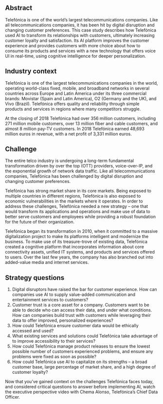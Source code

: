## Abstract

Telefónica is one of the world’s largest telecommunications companies. Like all telecommunications companies, it has been hit by digital disruption and changing customer preferences. This case study describes how Telefónica used AI to transform its relationships with customers, ultimately increasing customer loyalty and satisfaction. Its AI platform improves the customer experience and provides customers with more choice about how to consume its products and services with a new technology that offers voice UI in real-time, using cognitive intelligence for deeper personalization.

## Industry context

Telefónica is one of the largest telecommunications companies in the world, operating world-class fixed, mobile, and broadband networks in several countries across Europe and Latin America under its three commercial brands: Movistar (Spain and Latin America), O2 (Germany and the UK), and Vivo (Brazil). Telefónica offers quality and reliability through simple products and services in regions where many competitors struggle.

At the closing of 2018 Telefónica had over 356 million customers, including 271 million mobile customers, over 13 million fiber and cable customers, and almost 8 million pay-TV customers. In 2018 Telefónica earned 48,693 million euros in revenue, with a net profit of 3,331 million euros.

## Challenge

The entire telco industry is undergoing a long-term fundamental transformation driven by over the top (OTT) providers, voice-over-IP, and the exponential growth of network data traffic. Like all telecommunications companies, Telefónica has been challenged by digital disruption and changing customer preferences.

Telefónica has strong market share in its core markets. Being exposed to multiple countries in different regions, Telefónica is also exposed to economic vulnerabilities in the markets where it operates. In order to address these challenges, Telefónica needed a new strategy – one that would transform its applications and operations and make use of data to better serve customers and employees while providing a robust foundation for the future of their organization.

Telefónica began its transformation in 2010, when it committed to a massive digitalization project to make its platforms intelligent and modernize the business. To make use of its treasure-trove of existing data, Telefónica created a cognitive platform that incorporates information about core connectivity assets, unified IT systems, and products and services offered to users. Over the last few years, the company has also branched out into added-value media and internet services.

## Strategy questions

1. Digital disruptors have raised the bar for customer experience. How can companies use AI to supply value-added communication and entertainment services to customers?
2. Customer trust is a core asset for a company. Customers want to be able to decide who can access their data, and under what conditions. How can companies build trust with customers while leveraging their data to offer improved, personalized experiences?
3. How could Telefónica ensure customer data would be ethically accessed and used?
4. What existing services and solutions could Telefónica take advantage of to improve accessibility to their services?
5. How could Telefónica manage product releases to ensure the lowest possible number of customers experienced problems, and ensure any problems were fixed as soon as possible?
6. How could Telefónica use AI to capitalize on its strengths – a broad customer base, large percentage of market share, and a high degree of customer loyalty?

Now that you’ve gained context on the challenges Telefónica faces today, and considered critical questions to answer before implementing AI, watch the executive perspective video with Chema Alonso, Telefónica’s Chief Data Officer.